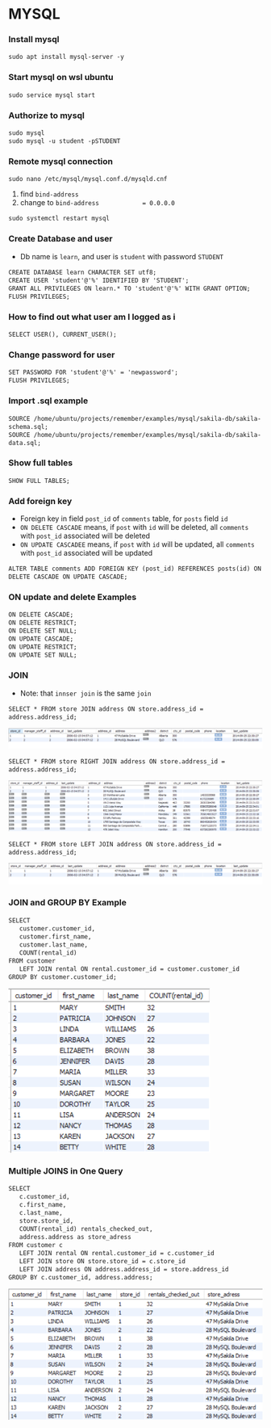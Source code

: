 # MYSQL

### Install mysql
```shell
sudo apt install mysql-server -y
 ```

### Start mysql on wsl ubuntu
```shell
sudo service mysql start
 ```

### Authorize to mysql
```shell
sudo mysql
sudo mysql -u student -pSTUDENT
 ```

### Remote mysql connection
```shell
sudo nano /etc/mysql/mysql.conf.d/mysqld.cnf
 ```
1) find `bind-address`
2) change to `bind-address            = 0.0.0.0`
 ```shell
sudo systemctl restart mysql
 ```

### Create Database and user
* Db name is `learn`, and user is `student` with password `STUDENT`
 ```mysql
CREATE DATABASE learn CHARACTER SET utf8;
CREATE USER 'student'@'%' IDENTIFIED BY 'STUDENT';
GRANT ALL PRIVILEGES ON learn.* TO 'student'@'%' WITH GRANT OPTION;
FLUSH PRIVILEGES;
 ```

### How to find out what user am I logged as i
 ```mysql
SELECT USER(), CURRENT_USER();
 ```

### Change password for user
 ```mysql
SET PASSWORD FOR 'student'@'%' = 'newpassword';
FLUSH PRIVILEGES;
 ```

### Import .sql example
 ```mysql
SOURCE /home/ubuntu/projects/remember/examples/mysql/sakila-db/sakila-schema.sql;
SOURCE /home/ubuntu/projects/remember/examples/mysql/sakila-db/sakila-data.sql;
 ```

### Show full tables
 ```mysql
 SHOW FULL TABLES;
 ```

### Add foreign key
* Foreign key in field `post_id` of `comments` table, for `posts` field `id`
* `ON DELETE CASCADE` means, if `post` with `id` will be deleted, all `comments` with `post_id` associated will be deleted 
* `ON UPDATE CASCADEE` means, if `post` with `id` will be updated, all `comments` with `post_id` associated will be updated 
 ```mysql
 ALTER TABLE comments ADD FOREIGN KEY (post_id) REFERENCES posts(id) ON DELETE CASCADE ON UPDATE CASCADE;
 ```

### ON update and delete Examples
 ```mysql
ON DELETE CASCADE;
ON DELETE RESTRICT;
ON DELETE SET NULL;
ON UPDATE CASCADE;
ON UPDATE RESTRICT;
ON UPDATE SET NULL;
 ```

### JOIN
* Note: that `innser join` is the same `join` 
 ```mysql
SELECT * FROM store JOIN address ON store.address_id = address.address_id;
 ```
<img alt="Simple Join Example" src=".\images\mysql_join.png" title="Join"/>

 ```mysql
SELECT * FROM store RIGHT JOIN address ON store.address_id = address.address_id;
 ```
<img alt="Simple Right Join Example" src=".\images\mysql_right_join.png" title="Join"/>

 ```mysql
SELECT * FROM store LEFT JOIN address ON store.address_id = address.address_id;
 ```
<img alt="Simple Left Join Example" src=".\images\mysql_left_join.png" title="Join"/>

### JOIN and GROUP BY Example
 ```mysql
SELECT 
    customer.customer_id, 
    customer.first_name, 
    customer.last_name, 
    COUNT(rental_id) 
FROM customer 
    LEFT JOIN rental ON rental.customer_id = customer.customer_id 
GROUP BY customer.customer_id;
 ```
<img alt="JOIN and GROUP BY Example" src=".\images\mysql_join_group_by.png" title="Join"/>

### Multiple JOINS in One Query
 ```mysql
SELECT 
    c.customer_id, 
    c.first_name, 
    c.last_name, 
    store.store_id, 
    COUNT(rental_id) rentals_checked_out, 
    address.address as store_adress
FROM customer c
    LEFT JOIN rental ON rental.customer_id = c.customer_id
    LEFT JOIN store ON store.store_id = c.store_id
    LEFT JOIN address ON address.address_id = store.address_id
GROUP BY c.customer_id, address.address;
 ```
<img alt="Multiple JOINS Example" src=".\images\mysql_multiple_joins.png" title="Join"/>
